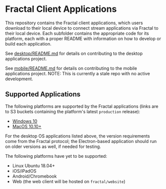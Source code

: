 # Fractal Client Applications

This repository contains the Fractal client applications, which users download to their local device to connect stream applications via Fractal to their local device. Each subfolder contains the appropriate code for its platform, each with a proper README with information on how to develop or build each application.

See [desktop/README.md](desktop/README.md) for details on contributing to the desktop applications project.

See [mobile/README.md](mobile/README.md) for details on contributing to the mobile applications project. NOTE: This is currently a stale repo with no active development.

## Supported Applications

The following platforms are supported by the Fractal applications (links are to S3 buckets containing the platform's latest `production` release):

- [Windows 10](https://s3.console.aws.amazon.com/s3/buckets/fractal-windows-application-release/?region=us-east-1)
- [MacOS 10.10+](https://s3.console.aws.amazon.com/s3/buckets/fractal-mac-application-release/?region=us-east-1)

For the desktop OS applications listed above, the version requirements come from the Fractal protocol; the Electron-based application should run on older versions as well, if needed for testing.

The following platforms have yet to be supported:

- Linux Ubuntu 18.04+
- iOS/iPadOS
- Android/Chromebook
- Web (the web client will be hosted on `fractal/website`)
